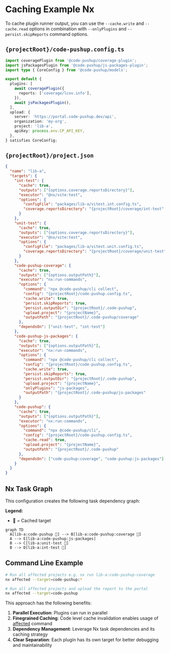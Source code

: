 # Caching Example Nx

To cache plugin runner output, you can use the `--cache.write` and `--cache.read` options in combination with `--onlyPlugins` and `--persist.skipReports` command options.

## `{projectRoot}/code-pushup.config.ts`

```ts
import coveragePlugin from '@code-pushup/coverage-plugin';
import jsPackagesPlugin from '@code-pushup/js-packages-plugin';
import type { CoreConfig } from '@code-pushup/models';

export default {
  plugins: [
    await coveragePlugin({
      reports: ['coverage/lcov.info'],
    }),
    await jsPackagesPlugin(),
  ],
  upload: {
    server: 'https://portal.code-pushup.dev/api',
    organization: 'my-org',
    project: 'lib-a',
    apiKey: process.env.CP_API_KEY,
  },
} satisfies CoreConfig;
```

## `{projectRoot}/project.json`

```json
{
  "name": "lib-a",
  "targets": {
    "int-test": {
      "cache": true,
      "outputs": ["{options.coverage.reportsDirectory}"],
      "executor": "@nx/vite:test",
      "options": {
        "configFile": "packages/lib-a/vitest.int.config.ts",
        "coverage.reportsDirectory": "{projectRoot}/coverage/int-test"
      }
    },
    "unit-test": {
      "cache": true,
      "outputs": ["{options.coverage.reportsDirectory}"],
      "executor": "@nx/vite:test",
      "options": {
        "configFile": "packages/lib-a/vitest.unit.config.ts",
        "coverage.reportsDirectory": "{projectRoot}/coverage/unit-test"
      }
    },
    "code-pushup-coverage": {
      "cache": true,
      "outputs": ["{options.outputPath}"],
      "executor": "nx:run-commands",
      "options": {
        "command": "npx @code-pushup/cli collect",
        "config": "{projectRoot}/code-pushup.config.ts",
        "cache.write": true,
        "persist.skipReports": true,
        "persist.outputDir": "{projectRoot}/.code-pushup",
        "upload.project": "{projectName}",
        "outputPath": "{projectRoot}/.code-pushup/coverage"
      },
      "dependsOn": ["unit-test", "int-test"]
    },
    "code-pushup-js-packages": {
      "cache": true,
      "outputs": ["{options.outputPath}"],
      "executor": "nx:run-commands",
      "options": {
        "command": "npx @code-pushup/cli collect",
        "config": "{projectRoot}/code-pushup.config.ts",
        "cache.write": true,
        "persist.skipReports": true,
        "persist.outputDir": "{projectRoot}/.code-pushup",
        "upload.project": "{projectName}",
        "onlyPlugins": "js-packages",
        "outputPath": "{projectRoot}/.code-pushup/js-packages"
      }
    },
    "code-pushup": {
      "cache": true,
      "outputs": ["{options.outputPath}"],
      "executor": "nx:run-commands",
      "options": {
        "command": "npx @code-pushup/cli",
        "config": "{projectRoot}/code-pushup.config.ts",
        "cache.read": true,
        "upload.project": "{projectName}",
        "outputPath": "{projectRoot}/.code-pushup"
      },
      "dependsOn": ["code-pushup:coverage", "code-pushup:js-packages"]
    }
  }
}
```

## Nx Task Graph

This configuration creates the following task dependency graph:

**Legend:**

- 🐳 = Cached target

```mermaid
graph TD
  A[lib-a:code-pushup 🐳] --> B[lib-a:code-pushup:coverage 🐳]
  A --> E[lib-a:code-pushup:js-packages]
  B --> C[lib-a:unit-test 🐳]
  B --> D[lib-a:int-test 🐳]
```

## Command Line Example

```bash
# Run all affected projects e.g. nx run lib-a:code-pushup-coverage
nx affected --target=code-pushup:*

# Run all affected projects and upload the report to the portal
nx affected --target=code-pushup
```

This approach has the following benefits:

1. **Parallel Execution**: Plugins can run in parallel
2. **Finegrained Caching**: Code level cache invalidation enables usage of [affected](https://nx.dev/recipes/affected-tasks) command
3. **Dependency Management**: Leverage Nx task dependencies and its caching strategy
4. **Clear Separation**: Each plugin has its own target for better debugging and maintainability
